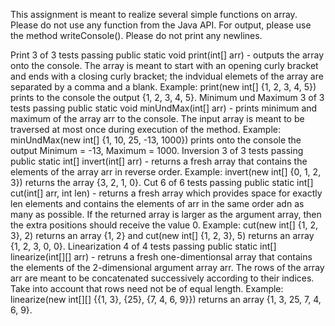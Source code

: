 This assignment is meant to realize several simple functions on array. Please do not use any function from the Java API. For output, please use the method writeConsole(). Please do not print any newlines.

 Print 3 of 3 tests passing
public static void print(int[] arr) - outputs the array onto the console. The array is meant to start with an opening curly bracket and ends with a closing curly bracket; the indvidual elemets of the array are separated by a comma and a blank. Example: print(new int[] {1, 2, 3, 4, 5}) prints to the console the output {1, 2, 3, 4, 5}.
 Minimum und Maximum 3 of 3 tests passing
public static void minUndMax(int[] arr) - prints minimum and maximum of the array arr to the console. The input array is meant to be traversed at most once during execution of the method. Example: minUndMax(new int[] {1, 10, 25, -13, 1000}) prints onto the console the output Minimum = -13, Maximum = 1000.
 Inversion 3 of 3 tests passing
public static int[] invert(int[] arr) - returns a fresh array that contains the elements of the array arr in reverse order. Example: invert(new int[] {0, 1, 2, 3}) returns the array {3, 2, 1, 0}.
 Cut 6 of 6 tests passing
public static int[] cut(int[] arr, int len) - returns a fresh array which provides space for exactly len elements and contains the elements of arr in the same order adn as many as possible. If the returned array is larger as the argument array, then the extra positions should receive the value 0. Example: cut(new int[] {1, 2, 3}, 2) returns an array {1, 2} and cut(new int[] {1, 2, 3}, 5) returns an array {1, 2, 3, 0, 0}.
 Linearization 4 of 4 tests passing
public static int[] linearize(int[][] arr) - retruns a fresh one-dimentionsal array that contains the elements of the 2-dimensional argument array arr. The rows of the array arr are meant to be concatenated successively according to their indices. Take into account that rows need not be of equal length. Example: linearize(new int[][] {{1, 3}, {25}, {7, 4, 6, 9}}) returns an array {1, 3, 25, 7, 4, 6, 9}.
